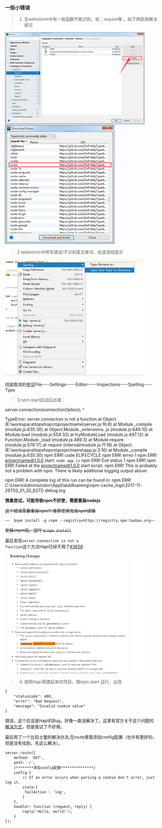 ### 一些小错误

> 1. 在webstrom中有一些函数不能识别，如：require等 ，如下两部来解决即可

<img src="./images/nodejs/pic1.png" width="460px">

<img src="./images/nodejs/pic2.png" width="360px">	



> 2.webstrom中拼写错误/不识别英文单词，给波浪线提示

<img src="./images/nodejs/pic3.png" width="460px">


彻底取消的[参见](http://blog.csdn.net/miyuehu/article/details/44154963)File----Settings-----Editor-----Inspections----Spelling----Typo


> 3.npm start启动后出错：

server.connection(connectionOption);
       ^

TypeError: server.connection is not a function
    at Object.<anonymous> (E:\workspace\topshopcn\projectname\server.js:16:8)
    at Module._compile (module.js:635:30)
    at Object.Module._extensions..js (module.js:646:10)
    at Module.load (module.js:554:32)
    at tryModuleLoad (module.js:497:12)
    at Function.Module._load (module.js:489:3)
    at Module.require (module.js:579:17)
    at require (internal/module.js:11:18)
    at Object.<anonymous> (E:\workspace\topshopcn\projectname\app.js:3:16)
    at Module._compile (module.js:635:30)
npm ERR! code ELIFECYCLE
npm ERR! errno 1
npm ERR! projectname@1.0.0 start: `node app.js`
npm ERR! Exit status 1
npm ERR!
npm ERR! Failed at the projectname@1.0.0 start script.
npm ERR! This is probably not a problem with npm. There is likely additional logging output above.

npm ERR! A complete log of this run can be found in:
npm ERR!     C:\Users\Administrator\AppData\Roaming\npm-cache\_logs\2017-11-29T02_01_32_627Z-debug.log
	
**慎重尝试，可能导致npm不好使，需要重装nodejs**

~~这个错误需要重装npm!!!
推荐使用淘宝npm镜像~~ 	

	~~	$npm install -g cnpm --registry=https://registry.npm.taobao.org~~

~~安装cnpm后，运行 <code>$cnpm install</code>~~

最后发现<code>server.connection is not a function</code>这个方法Hapi已经不用了[#3658](https://github.com/hapijs/hapi/issues/3658)

<img src="./images/nodejs/pic4.png" width="460px">


> 4. 按照Hapi搭建起来的项目，用npm start 运行，出现
	
	{
	    "statusCode": 400,
	    "error": "Bad Request",
	    "message": "Invalid cookie value"
	}

错误，这个应该是Hapi的Bug，好像一直没解决了。这里有官方关于这个问题的[解决方式](https://hapijs.com/tutorials/cookies?lang=en_US)，但是我试了不好用。

最后用了一个比较土鳖的解决办法,在route里面添加config配置（也许有更好的，但是没有找到，先这么解决）。

	server.route({
	    method: 'GET',
	    path: '/',
		/********添加config配置***************/
	    config:{
			// If an error occurs when parsing a cookie don't error, just log it.
	        state:{
	         failAction : 'log',
	        }
	    },
	    handler: function (request, reply) {
	        reply('Hello, world!');
	    }
	});	


	
	
	
	